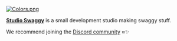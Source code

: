 [![Colors.png](https://i.postimg.cc/ryPnQYWD/Colors.png)](https://swaggy.dev)

<p align="left"> <!--- previously centered but image is small ---->
  <b><a href="https://swaggy.dev">Studio Swaggy</a></b> is a small development studio making swaggy stuff.
</p> <!--- Thanks to https://github.com/cptlstudio for showing @devxan how to make good GitHub organization profiles. --->

We recommend joining the [Discord community](https://discord.gg/bNtrmCk3VZ) ≈✨
